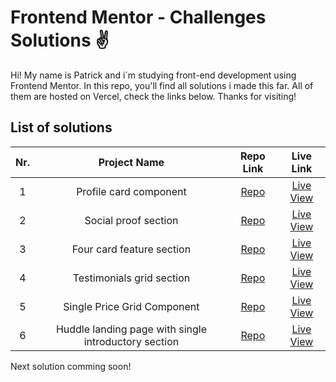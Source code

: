 # Frontend Mentor - Challenges Solutions :v:

Hi! My name is Patrick and i´m studying front-end development using Frontend Mentor. In this repo, you'll find
all solutions i made this far. All of them are hosted on Vercel, check the links below. Thanks for visiting!

## List of solutions
| Nr.   | Project Name  | Repo Link  | Live Link |
| :---: |:-------------:| :---------:| :--------:|
| 1 | Profile card component | [Repo](https://github.com/patrickpaiva/frontendmentor_challenges/tree/main/profile-card-component-main) | [Live View](https://profile-card-component-main-ochre.vercel.app/) |
| 2 | Social proof section | [Repo](https://github.com/patrickpaiva/frontendmentor_challenges/tree/main/social-proof-section-master) | [Live View](https://social-proof-section-master-murex-two.vercel.app/) |
| 3 | Four card feature section | [Repo](https://github.com/patrickpaiva/frontendmentor_challenges/tree/main/four-card-feature-section-master) | [Live View](https://four-card-feature-section-master-phi-three.vercel.app/) |
| 4 | Testimonials grid section | [Repo](https://github.com/patrickpaiva/frontendmentor_challenges/tree/main/Testimonials-grid-section) | [Live View](https://testimonials-grid-section-phi-woad.vercel.app/) |
| 5 | Single Price Grid Component | [Repo](https://github.com/patrickpaiva/frontendmentor_challenges/tree/main/single-price-grid-component-master) | [Live View](https://single-price-grid-component-master-woad.vercel.app/) |
| 6 | Huddle landing page with single introductory section | [Repo](https://github.com/patrickpaiva/frontendmentor_challenges/tree/main/huddle-landing-page-with-single-introductory-section-master) | [Live View](https://huddle-landing-page-with-single-introductory-section-master.patrickpaiva.vercel.app/) |

Next solution comming soon!